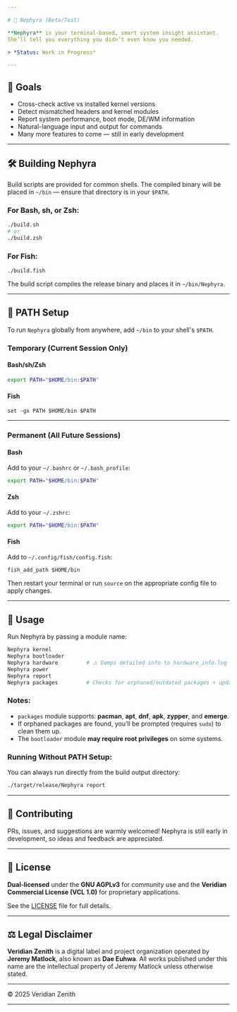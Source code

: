 ```yaml
---

# 🧠 Nephyra (Beta/Test)

**Nephyra** is your terminal-based, smart system insight assistant.
She’ll tell you everything you didn’t even know you needed.

> *Status: Work in Progress*

---
```


## 🎯 Goals

* Cross-check active vs installed kernel versions
* Detect mismatched headers and kernel modules
* Report system performance, boot mode, DE/WM information
* Natural-language input and output for commands
* Many more features to come — still in early development

---

## 🛠️ Building Nephyra

Build scripts are provided for common shells. The compiled binary will be placed in `~/bin` — ensure that directory is in your `$PATH`.

### For Bash, sh, or Zsh:

```sh
./build.sh
# or
./build.zsh
```

### For Fish:

```fish
./build.fish
```

The build script compiles the release binary and places it in `~/bin/Nephyra`.

---

## 🧭 PATH Setup

To run `Nephyra` globally from anywhere, add `~/bin` to your shell's `$PATH`.

### Temporary (Current Session Only)

#### Bash/sh/Zsh

```sh
export PATH="$HOME/bin:$PATH"
```

#### Fish

```fish
set -gx PATH $HOME/bin $PATH
```

---

### Permanent (All Future Sessions)

#### Bash

Add to your `~/.bashrc` or `~/.bash_profile`:

```sh
export PATH="$HOME/bin:$PATH"
```

#### Zsh

Add to your `~/.zshrc`:

```sh
export PATH="$HOME/bin:$PATH"
```

#### Fish

Add to `~/.config/fish/config.fish`:

```fish
fish_add_path $HOME/bin
```

Then restart your terminal or run `source` on the appropriate config file to apply changes.

---

## 🚀 Usage

Run Nephyra by passing a module name:

```sh
Nephyra kernel
Nephyra bootloader
Nephyra hardware         # ⚠️ Dumps detailed info to hardware_info.log
Nephyra power
Nephyra report
Nephyra packages         # Checks for orphaned/outdated packages + update manager
```

### Notes:

* `packages` module supports: **pacman**, **apt**, **dnf**, **apk**, **zypper**, and **emerge**.
* If orphaned packages are found, you’ll be prompted (requires `sudo`) to clean them up.
* The `bootloader` module **may require root privileges** on some systems.

### Running Without PATH Setup:

You can always run directly from the build output directory:

```sh
./target/release/Nephyra report
```

---

## 🤝 Contributing

PRs, issues, and suggestions are warmly welcomed!
Nephyra is still early in development, so ideas and feedback are appreciated.

---

## 📝 License

**Dual-licensed** under the **GNU AGPLv3** for community use and the **Veridian Commercial License (VCL 1.0)** for proprietary applications.

See the [LICENSE](LICENSE) file for full details.

---

## ⚖️ Legal Disclaimer

**Veridian Zenith** is a digital label and project organization operated by **Jeremy Matlock**, also known as **Dae Euhwa**.
All works published under this name are the intellectual property of Jeremy Matlock unless otherwise stated.

---

© 2025 Veridian Zenith

---
